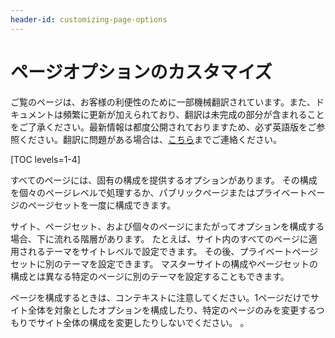 ```yaml
---
header-id: customizing-page-options
---
```


# ページオプションのカスタマイズ

<p class="alert alert-info"><span class="wysiwyg-color-blue120">ご覧のページは、お客様の利便性のために一部機械翻訳されています。また、ドキュメントは頻繁に更新が加えられており、翻訳は未完成の部分が含まれることをご了承ください。最新情報は都度公開されておりますため、必ず英語版をご参照ください。翻訳に問題がある場合は、<a href="mailto:support-content-jp@liferay.com">こちら</a>までご連絡ください。</span></p>

[TOC levels=1-4]

すべてのページには、固有の構成を提供するオプションがあります。 その構成を個々のページレベルで処理するか、パブリックページまたはプライベートページのページセットを一度に構成できます。

サイト、ページセット、および個々のページにまたがってオプションを構成する場合、下に流れる階層があります。 たとえば、サイト内のすべてのページに適用されるテーマをサイトレベルで設定できます。 その後、プライベートページセットに別のテーマを設定できます。 マスターサイトの構成やページセットの構成とは異なる特定のページに別のテーマを設定することもできます。

ページを構成するときは、コンテキストに注意してください。1ページだけでサイト全体を対象としたオプションを構成したり、特定のページのみを変更するつもりでサイト全体の構成を変更したりしないでください。 。
